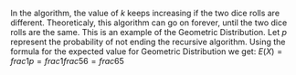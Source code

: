 In the algorithm, the value of $k$ keeps increasing if the two dice rolls are different. Theoreticaly, this algorithm can go on forever, until the two dice rolls are the same. 
This is an example of the Geometric Distribution. 
Let $p$ represent the probability of not ending the recursive algorithm. Using the formula for the expected value for Geometric Distribution we get: 
$E(X) = frac{1}{p} = frac{1}{frac{5}{6}} = frac{6}{5}$
